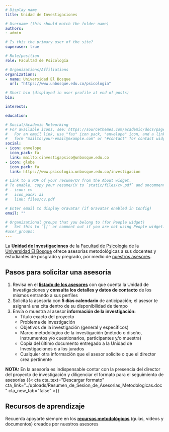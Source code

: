 ```yaml
---
# Display name
title: Unidad de Investigaciones

# Username (this should match the folder name)
authors:
- admin

# Is this the primary user of the site?
superuser: true

# Role/position
role: Facultad de Psicología

# Organizations/Affiliations
organizations:
- name: Universidad El Bosque
  url: "https://www.unbosque.edu.co/psicologia"

# Short bio (displayed in user profile at end of posts)
bio: 

interests:

education:

# Social/Academic Networking
# For available icons, see: https://sourcethemes.com/academic/docs/page-builder/#icons
#   For an email link, use "fas" icon pack, "envelope" icon, and a link in the
#   form "mailto:your-email@example.com" or "#contact" for contact widget.
social:
- icon: envelope
  icon_pack: fa
  link: mailto:cinvestigapsico@unbosque.edu.co
- icon: globe
  icon_pack: fa
  link: https://www.psicologia.unbosque.edu.co/investigacion

# Link to a PDF of your resume/CV from the About widget.
# To enable, copy your resume/CV to `static/files/cv.pdf` and uncomment the lines below.
# - icon: cv
#   icon_pack: ai
#   link: files/cv.pdf

# Enter email to display Gravatar (if Gravatar enabled in Config)
email: ""

# Organizational groups that you belong to (for People widget)
#   Set this to `[]` or comment out if you are not using People widget.
#user_groups:
---
```

La [**Unidad de Investigaciones**](https://aulavirtual.unbosque.edu.co/course/view.php?id=3640) de la [Facultad de Psicología](https://www.unbosque.edu.co/psicologia/) de la [Universidad El Bosque](https://www.unbosque.edu.co) ofrece asesorías metodológicas a sus docentes y estudiantes de posgrado y pregrado, por medio de [nuestros asesores](#people).

## Pasos para solicitar una asesoría

1. Revisa en el [**listado de los asesores**](/asesores) con que cuenta la Unidad de Investigaciones y **consulta los detalles y datos de contacto** de los mismos entrando a sus perfiles
2. Solicita la asesoría con **5 días calendario** de anticipación; el asesor te asignará una cita dentro de su disponibilidad de tiempo
3. Envía o muestra al asesor **información de la investigación:**
    * Titulo exacto del proyecto
    * Problema de investigación
    * Objetivos de la investigación (general y específicos)
    * Marco metodológico de la investigación (método o diseño, instrumentos y/o cuestionarios, participantes y/o muestra)
    * Copia del último documento entregado a la Unidad de Investigaciones o a los jurados
    * Cualquier otra información que el asesor solicite o que el director crea pertinente

**NOTA:** En la asesoría es indispensable contar con la presencia del director del proyecto de investigación y diligenciar el formato para el seguimiento de asesorías {{< cta cta_text="Descargar formato" cta_link="../uploads/Resumen_de_Sesion_de_Asesorias_Metodologicas.doc" cta_new_tab="false" >}}

## Recursos de aprendizaje

Recuerda apoyarte siempre en los [**recursos metodológicos**](#recursos) (guías, videos y documentos) creados por nuestros asesores
